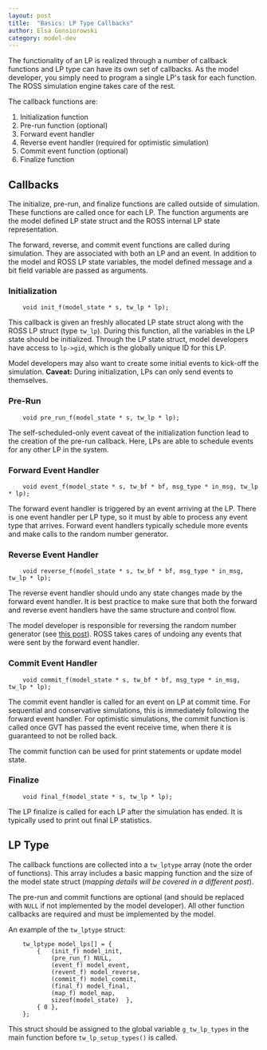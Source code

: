 ```yaml
---
layout: post
title:  "Basics: LP Type Callbacks"
author: Elsa Gonsiorowski
category: model-dev
---
```


The functionality of an LP is realized through a number of callback functions and LP type can have its own set of callbacks.
As the model developer, you simply need to program a single LP's task for each function.
The ROSS simulation engine takes care of the rest.

The callback functions are:

1. Initialization function
2. Pre-run function (optional)
2. Forward event handler
2. Reverse event handler (required for optimistic simulation)
2. Commit event function (optional)
2. Finalize function

## Callbacks

The initialize, pre-run, and finalize functions are called outside of simulation.
These functions are called once for each LP.
The function arguments are the model defined LP state struct and the ROSS internal LP state representation.

The forward, reverse, and commit event functions are called during simulation.
They are associated with both an LP and an event.
In addition to the model and ROSS LP state variables, the model defined message and a bit field variable are passed as arguments.

### Initialization

```
    void init_f(model_state * s, tw_lp * lp);
```

This callback is given an freshly allocated LP state struct along with the ROSS LP struct (type `tw_lp`).
During this function, all the variables in the LP state should be initialized.
Through the LP state struct, model developers have access to `lp->gid`, which is the globally unique ID for this LP.

Model developers may also want to create some initial events to kick-off the simulation.
**Caveat:** During initialization, LPs can only send events to themselves.

### Pre-Run

```
    void pre_run_f(model_state * s, tw_lp * lp);
```

The self-scheduled-only event caveat of the initialization function lead to the creation of the pre-run callback.
Here, LPs are able to schedule events for any other LP in the system.

### Forward Event Handler

```
    void event_f(model_state * s, tw_bf * bf, msg_type * in_msg, tw_lp * lp);
```

The forward event handler is triggered by an event arriving at the LP.
There is one event handler per LP type, so it must by able to process any event type that arrives.
Forward event handlers typically schedule more events and make calls to the random number generator.

### Reverse Event Handler

```
    void reverse_f(model_state * s, tw_bf * bf, msg_type * in_msg, tw_lp * lp);
```

The reverse event handler should undo any state changes made by the forward event handler.
It is best practice to make sure that both the forward and reverse event handlers have the same structure and control flow.

The model developer is responsible for reversing the random number generator (see [this post](http://carothersc.github.io/ROSS/feature/random-numbers.html)).
ROSS takes cares of undoing any events that were sent by the forward event handler.

### Commit Event Handler

```
    void commit_f(model_state * s, tw_bf * bf, msg_type * in_msg, tw_lp * lp);
```

The commit event handler is called for an event on LP at commit time.
For sequential and conservative simulations, this is immediately following the forward event handler.
For optimistic simulations, the commit function is called once GVT has passed the event receive time, when there it is guaranteed to not be rolled back.

The commit function can be used for print statements or update model state.

### Finalize

```
    void final_f(model_state * s, tw_lp * lp);
```

The LP finalize is called for each LP after the simulation has ended.
It is typically used to print out final LP statistics.

## LP Type

The callback functions are collected into a `tw_lptype` array (note the order of functions).
This array includes a basic mapping function and the size of the model state struct (*mapping details will be covered in a different post*).

The pre-run and commit functions are optional (and should be replaced with `NULL` if not implemented by the model developer).
All other function callbacks are required and must be implemented by the model.

An example of the `tw_lptype` struct:

```
    tw_lptype model_lps[] = {
        {   (init_f) model_init,
            (pre_run_f) NULL,
            (event_f) model_event,
            (revent_f) model_reverse,
            (commit_f) model_commit,
            (final_f) model_final,
            (map_f) model_map,
            sizeof(model_state)  },
        { 0 },
    };
```

This struct should be assigned to the global variable `g_tw_lp_types` in the main function before `tw_lp_setup_types()` is called.
